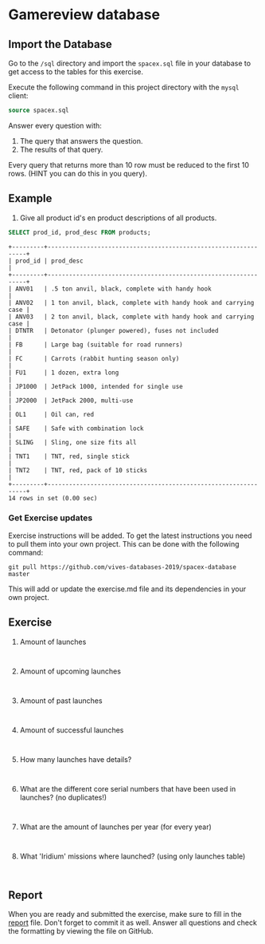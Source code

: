 # Gamereview database

## Import the Database


Go to the `/sql` directory and import the `spacex.sql` file in your database to get access to the tables for this exercise.

Execute the following command in this project directory with the `mysql` client:

```sql
source spacex.sql
```

Answer every question with:

1. The query that answers the question.
2. The results of that query.

Every query that returns more than 10 row must be reduced to the first 10 rows. (HINT you can do this in you query).

## Example

1. Give all product id's en product descriptions of all products.

```sql
SELECT prod_id, prod_desc FROM products;
```

```
+---------+----------------------------------------------------------------+
| prod_id | prod_desc                                                      |
+---------+----------------------------------------------------------------+
| ANV01   | .5 ton anvil, black, complete with handy hook                  |
| ANV02   | 1 ton anvil, black, complete with handy hook and carrying case |
| ANV03   | 2 ton anvil, black, complete with handy hook and carrying case |
| DTNTR   | Detonator (plunger powered), fuses not included                |
| FB      | Large bag (suitable for road runners)                          |
| FC      | Carrots (rabbit hunting season only)                           |
| FU1     | 1 dozen, extra long                                            |
| JP1000  | JetPack 1000, intended for single use                          |
| JP2000  | JetPack 2000, multi-use                                        |
| OL1     | Oil can, red                                                   |
| SAFE    | Safe with combination lock                                     |
| SLING   | Sling, one size fits all                                       |
| TNT1    | TNT, red, single stick                                         |
| TNT2    | TNT, red, pack of 10 sticks                                    |
+---------+----------------------------------------------------------------+
14 rows in set (0.00 sec)
```

### Get Exercise updates

Exercise instructions will be added. To get the latest instructions you need to pull them into your own project. This can be done with the following command:

```shell
git pull https://github.com/vives-databases-2019/spacex-database master
```

This will add or update the exercise.md file and its dependencies in your own project.

## Exercise

1. Amount of launches

```sql

```

```text

```

2. Amount of upcoming launches

```sql

```

```text

```

3. Amount of past launches

```sql

```

```text

```

4. Amount of successful launches

```sql

```

```text

```

5. How many launches have details?

```sql

```

```text

```

6. What are the different core serial numbers that have been used in launches? (no duplicates!)

```sql

```

```text

```

7. What are the amount of launches per year (for every year)

```sql

```

```text

```

8. What 'Iridium' missions where launched? (using only launches table)

```sql

```

```text

```

## Report

When you are ready and submitted the exercise, make sure to fill in the [report](./REPORT.md) file. Don't forget to commit it as well. Answer all questions and check the formatting by viewing the file on GitHub.